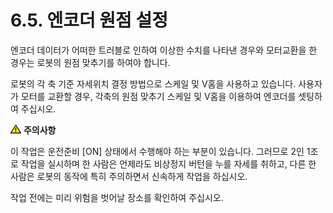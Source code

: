 ﻿# 6.5. 엔코더 원점 설정

엔코더 데이터가 어떠한 트러블로 인하여 이상한 수치를 나타낸 경우와 모터교환을 한 경우는 로봇의 원점 맞추기를 하여야 합니다.

로봇의 각 축 기준 자세위치 결정 방법으로 스케일 및 V홈을 사용하고 있습니다. 사용자가 모터를 교환할 경우, 각축의 원점 맞추기 스케일 및 V홈을 이용하여 엔코더를 셋팅하여 주십시오.



![](../../_assets/작은주의표시.png) <b>주의사항</b>

이 작업은 운전준비 [ON] 상태에서 수행해야 하는 부분이 있습니다. 그러므로 2인 1조로 작업을 실시하며 한 사람은 언제라도 비상정지 버턴을 누를 자세를 취하고, 다른 한 사람은 로봇의 동작에 특히 주의하면서 신속하게 작업을 하십시오.

작업 전에는 미리 위험을 벗어날 장소를 확인하여 주십시오.
